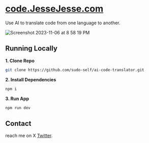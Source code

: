 # <a href="https://code.JesseJesse.com">code.JesseJesse.com</a>

Use AI to translate code from one language to another.

![Screenshot 2023-11-06 at 8 58 19 PM](https://github.com/sudo-self/ai-code-translator/assets/119916323/3cccbff2-7f1d-4b09-b47e-4aa21f1eec9b)


## Running Locally

**1. Clone Repo**

```bash
git clone https://github.com/sudo-self/ai-code-translator.git
```

**2. Install Dependencies**

```bash
npm i
```

**3. Run App**

```bash
npm run dev
```

## Contact

reach me on X [Twitter](https://twitter.com/ilostmyipod).
